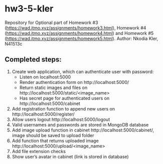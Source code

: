 # hw3-5-kler
Repository for Optional part of Homework #3 (https://wad.itmo.xyz/assignments/homework3.html), Homework #4 (https://wad.itmo.xyz/assignments/homework4.html) and Homework #5 (https://wad.itmo.xyz/assignments/homework5.html). Author: Nkodia Kler, N41513c

## Completed steps:
1. Create web application, which can authenticate user with password:
    * Listen on localhost:5000
    * Render authentication form on http://localhost:5000/
    * Return static images and files on http://localhost:5000/static/<image_name>
    * Has secret page for authenticated users on http://localhost:5000/cabinet
2. Add registration function to append new users on http://localhost:5000/register/
3. Allow users logout http://localhost:5000/logout
4. Valid usernames and passwords are stored in MongoDB database
5. Add image upload function in cabinet http://localhost:5000/cabinet/, image should be saved to upload folder 
6. Add function that returns uploaded image http://localhost:5000/upload/<image_name>
7. Add file extension checks
8. Show user’s avatar in cabinet (link is stored in database)



